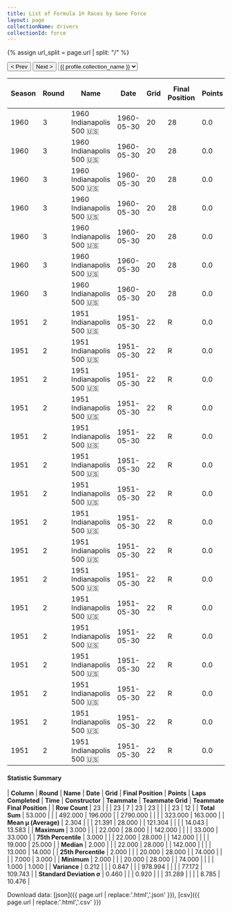 ```yaml
---
title: List of Formula 1® Races by Gene Force
layout: page
collectionName: drivers
collectionId: force
---
```


{% assign url_split = page.url | split: "/" %}
<div id="collection-navigation">
<button onclick="selector.options[selector.selectedIndex-1].value && (window.location = selector.options[selector.selectedIndex-1].value);">&lt; Prev</button>
<button onclick="selector.options[selector.selectedIndex+1].value && (window.location = selector.options[selector.selectedIndex+1].value);">Next &gt;</button>
<select id="selector" onchange="this.options[this.selectedIndex].value && (window.location = this.options[this.selectedIndex].value);">
  {% for collectionId in site.data[page.collectionName].refs %}
    {% if collectionId == page.collectionId %}
      {% assign selected = "selected" %}
    {% else %}
      {% assign selected = "" %}
    {% endif %}
    {% assign profile = site.data[page.collectionName][collectionId].profile %}
    <option value="/f1/{{ page.collectionName }}/{{ collectionId }}/{{ url_split[4] }}" {{ selected }}>{{ profile.collection_name }}</option>
  {% endfor %}
</select>
</div>

| Season | Round | Name | Date | Grid | Final Position | Points | Laps Completed | Time | Constructor | Teammate | Teammate Grid | Teammate Final Position |
|--|--|--|--|--|--|--|--|--|--|--|--|--|
| 1960 | 3 | 1960 Indianapolis 500 🇺🇸 | 1960-05-30 | 20 | 28 | 0.0 | 74 |   | Kurtis Kraft 🇺🇸 | [Bob Christie 🇺🇸](/f1/drivers/christie) | 14 | 10 |
| 1960 | 3 | 1960 Indianapolis 500 🇺🇸 | 1960-05-30 | 20 | 28 | 0.0 | 74 |   | Kurtis Kraft 🇺🇸 | [Gene Hartley 🇺🇸](/f1/drivers/hartley) | 24 | 14 |
| 1960 | 3 | 1960 Indianapolis 500 🇺🇸 | 1960-05-30 | 20 | 28 | 0.0 | 74 |   | Kurtis Kraft 🇺🇸 | [Shorty Templeman 🇺🇸](/f1/drivers/templeman) | 19 | 17 |
| 1960 | 3 | 1960 Indianapolis 500 🇺🇸 | 1960-05-30 | 20 | 28 | 0.0 | 74 |   | Kurtis Kraft 🇺🇸 | [Don Freeland 🇺🇸](/f1/drivers/freeland) | 11 | 22 |
| 1960 | 3 | 1960 Indianapolis 500 🇺🇸 | 1960-05-30 | 20 | 28 | 0.0 | 74 |   | Kurtis Kraft 🇺🇸 | [Anthony Foyt 🇺🇸](/f1/drivers/foyt) | 16 | 25 |
| 1960 | 3 | 1960 Indianapolis 500 🇺🇸 | 1960-05-30 | 20 | 28 | 0.0 | 74 |   | Kurtis Kraft 🇺🇸 | [Eddie Russo 🇺🇸](/f1/drivers/russo) | 29 | 26 |
| 1960 | 3 | 1960 Indianapolis 500 🇺🇸 | 1960-05-30 | 20 | 28 | 0.0 | 74 |   | Kurtis Kraft 🇺🇸 | [Dempsey Wilson 🇺🇸](/f1/drivers/dempsey_wilson) | 33 | 33 |
| 1951 | 2 | 1951 Indianapolis 500 🇺🇸 | 1951-05-30 | 22 | R | 0.0 | 142 |   | Kurtis Kraft 🇺🇸 | [Lee Wallard 🇺🇸](/f1/drivers/wallard) | 2 | 1 |
| 1951 | 2 | 1951 Indianapolis 500 🇺🇸 | 1951-05-30 | 22 | R | 0.0 | 142 |   | Kurtis Kraft 🇺🇸 | [Mike Nazaruk 🇺🇸](/f1/drivers/nazaruk) | 7 | 2 |
| 1951 | 2 | 1951 Indianapolis 500 🇺🇸 | 1951-05-30 | 22 | R | 0.0 | 142 |   | Kurtis Kraft 🇺🇸 | [Jack McGrath 🇺🇸](/f1/drivers/mcgrath) | 3 | 3 |
| 1951 | 2 | 1951 Indianapolis 500 🇺🇸 | 1951-05-30 | 22 | R | 0.0 | 142 |   | Kurtis Kraft 🇺🇸 | [Carl Forberg 🇺🇸](/f1/drivers/forberg) | 24 | 7 |
| 1951 | 2 | 1951 Indianapolis 500 🇺🇸 | 1951-05-30 | 22 | R | 0.0 | 142 |   | Kurtis Kraft 🇺🇸 | [Duke Nalon 🇺🇸](/f1/drivers/nalon) | 1 | R |
| 1951 | 2 | 1951 Indianapolis 500 🇺🇸 | 1951-05-30 | 22 | R | 0.0 | 142 |   | Kurtis Kraft 🇺🇸 | [Sam Hanks 🇺🇸](/f1/drivers/hanks) | 12 | R |
| 1951 | 2 | 1951 Indianapolis 500 🇺🇸 | 1951-05-30 | 22 | R | 0.0 | 142 |   | Kurtis Kraft 🇺🇸 | [Bill Schindler 🇺🇸](/f1/drivers/schindler) | 16 | R |
| 1951 | 2 | 1951 Indianapolis 500 🇺🇸 | 1951-05-30 | 22 | R | 0.0 | 142 |   | Kurtis Kraft 🇺🇸 | [Fred Agabashian 🇺🇸](/f1/drivers/agabashian) | 11 | R |
| 1951 | 2 | 1951 Indianapolis 500 🇺🇸 | 1951-05-30 | 22 | R | 0.0 | 142 |   | Kurtis Kraft 🇺🇸 | [Carl Scarborough 🇺🇸](/f1/drivers/scarborough) | 15 | R |
| 1951 | 2 | 1951 Indianapolis 500 🇺🇸 | 1951-05-30 | 22 | R | 0.0 | 142 |   | Kurtis Kraft 🇺🇸 | [Johnnie Parsons 🇺🇸](/f1/drivers/parsons) | 8 | R |
| 1951 | 2 | 1951 Indianapolis 500 🇺🇸 | 1951-05-30 | 22 | R | 0.0 | 142 |   | Kurtis Kraft 🇺🇸 | [Cecil Green 🇺🇸](/f1/drivers/green) | 10 | R |
| 1951 | 2 | 1951 Indianapolis 500 🇺🇸 | 1951-05-30 | 22 | R | 0.0 | 142 |   | Kurtis Kraft 🇺🇸 | [Troy Ruttman 🇺🇸](/f1/drivers/ruttman) | 6 | R |
| 1951 | 2 | 1951 Indianapolis 500 🇺🇸 | 1951-05-30 | 22 | R | 0.0 | 142 |   | Kurtis Kraft 🇺🇸 | [Chet Miller 🇺🇸](/f1/drivers/miller) | 28 | R |
| 1951 | 2 | 1951 Indianapolis 500 🇺🇸 | 1951-05-30 | 22 | R | 0.0 | 142 |   | Kurtis Kraft 🇺🇸 | [Walt Brown 🇺🇸](/f1/drivers/walt_brown) | 13 | R |
| 1951 | 2 | 1951 Indianapolis 500 🇺🇸 | 1951-05-30 | 22 | R | 0.0 | 142 |   | Kurtis Kraft 🇺🇸 | [Cliff Griffith 🇺🇸](/f1/drivers/griffith) | 18 | R |
| 1951 | 2 | 1951 Indianapolis 500 🇺🇸 | 1951-05-30 | 22 | R | 0.0 | 142 |   | Kurtis Kraft 🇺🇸 | [Manny Ayulo 🇺🇸](/f1/drivers/ayulo) | 3 | 3 |

#### Statistic Summary

| **Column** | **Round** | **Name** | **Date** | **Grid** | **Final Position** | **Points** | **Laps Completed** | **Time** | **Constructor** | **Teammate** | **Teammate Grid** | **Teammate Final Position** |
| **Row Count** | 23 |  |  | 23 | 7 | 23 | 23 |  |  |  | 23 | 12 |
| **Total Sum** | 53.000 |  |  | 492.000 | 196.000 |  | 2790.000 |  |  |  | 323.000 | 163.000 |
| **Mean μ (Average)** | 2.304 |  |  | 21.391 | 28.000 |  | 121.304 |  |  |  | 14.043 | 13.583 |
| **Maximum** | 3.000 |  |  | 22.000 | 28.000 |  | 142.000 |  |  |  | 33.000 | 33.000 |
| **75th Percentile** | 3.000 |  |  | 22.000 | 28.000 |  | 142.000 |  |  |  | 19.000 | 25.000 |
| **Median** | 2.000 |  |  | 22.000 | 28.000 |  | 142.000 |  |  |  | 13.000 | 14.000 |
| **25th Percentile** | 2.000 |  |  | 20.000 | 28.000 |  | 74.000 |  |  |  | 7.000 | 3.000 |
| **Minimum** | 2.000 |  |  | 20.000 | 28.000 |  | 74.000 |  |  |  | 1.000 | 1.000 |
| **Variance** | 0.212 |  |  | 0.847 |  |  | 978.994 |  |  |  | 77.172 | 109.743 |
| **Standard Deviation σ** | 0.460 |  |  | 0.920 |  |  | 31.289 |  |  |  | 8.785 | 10.476 |

Download data: [json]({{ page.url | replace:'.html','.json' }}), [csv]({{ page.url | replace:'.html','.csv' }})
